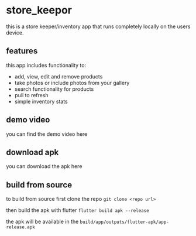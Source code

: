 # store_keepor

this is a store keeper/inventory app that runs completely locally on the users device.

## features

this app includes functionality to:
- add, view, edit and remove products
- take photos or include photos from your gallery
- search functionality for products
- pull to refresh
- simple inventory stats

## demo video

you can find the demo video here

## download apk

you can download the apk here

## build from source

to build from source first clone the repo `git clone <repo url>`

then build the apk with flutter `flutter build apk --release`

the apk will be available in the `build/app/outputs/flutter-apk/app-release.apk`

